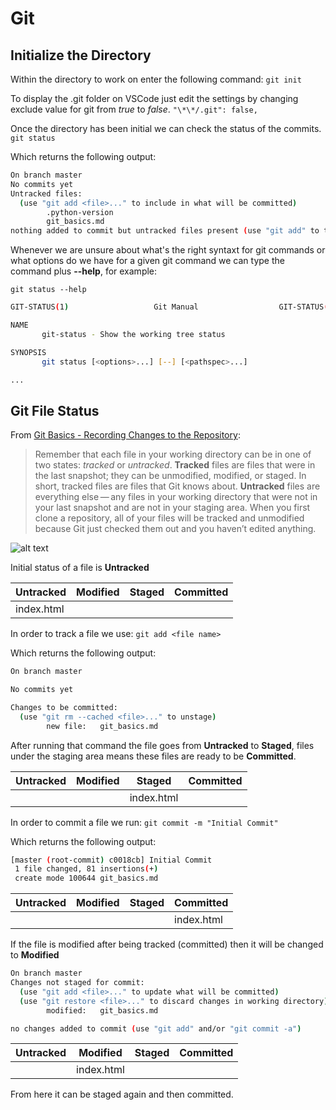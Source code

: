 # Git

## Initialize the Directory

Within the directory to work on enter the following command:
`git init`

To display the .git folder on VSCode just edit the settings by changing exclude value for git from _true_ to _false_.
`"\*\*/.git": false,`

Once the directory has been initial we can check the status of the commits.
`git status`

Which returns the following output:

```sh
On branch master
No commits yet
Untracked files:
  (use "git add <file>..." to include in what will be committed)
        .python-version
        git_basics.md
nothing added to commit but untracked files present (use "git add" to track)
```

Whenever we are unsure about what's the right syntaxt for git commands or what options do we have for a given git command we can type the command plus **--help**, for example:

`git status --help`

```sh
GIT-STATUS(1)					Git Manual					GIT-STATUS(1)

NAME
       git-status - Show the working tree status

SYNOPSIS
       git status [<options>...] [--] [<pathspec>...]

...
```

## Git File Status

From [Git Basics - Recording Changes to the Repository](https://git-scm.com/book/en/v2/Git-Basics-Recording-Changes-to-the-Repository#:~:text=Untracked%20files%20are%20everything%20else,not%20in%20your%20staging%20area.&text=As%20you%20edit%20files%2C%20Git,them%20since%20your%20last%20commit.):

> Remember that each file in your working directory can be in one of two states: _tracked_ or _untracked_.
> **Tracked** files are files that were in the last snapshot; they can be unmodified, modified, or staged. In short, tracked files are files that Git knows about.
> **Untracked** files are everything else — any files in your working directory that were not in your last snapshot and are not in your staging area.
> When you first clone a repository, all of your files will be tracked and unmodified because Git just checked them out and you haven’t edited anything.

![alt text](https://git-scm.com/book/en/v2/images/lifecycle.png)

Initial status of a file is **Untracked**

| Untracked  | Modified | Staged | Committed |
| ---------- | -------- | ------ | --------- |
| index.html |          |        |           |

In order to track a file we use:
`git add <file name>`

Which returns the following output:

```sh
On branch master

No commits yet

Changes to be committed:
  (use "git rm --cached <file>..." to unstage)
        new file:   git_basics.md

```

After running that command the file goes from **Untracked** to **Staged**, files under the staging area means these files are ready to be **Committed**.

| Untracked | Modified | Staged     | Committed |
| --------- | -------- | ---------- | --------- |
|           |          | index.html |           |

In order to commit a file we run:
`git commit -m "Initial Commit"`

Which returns the following output:

```sh
[master (root-commit) c0018cb] Initial Commit
 1 file changed, 81 insertions(+)
 create mode 100644 git_basics.md
```

| Untracked | Modified | Staged | Committed  |
| --------- | -------- | ------ | ---------- |
|           |          |        | index.html |

If the file is modified after being tracked (committed) then it will be changed to **Modified**

```sh
On branch master
Changes not staged for commit:
  (use "git add <file>..." to update what will be committed)
  (use "git restore <file>..." to discard changes in working directory)
        modified:   git_basics.md

no changes added to commit (use "git add" and/or "git commit -a")
```

| Untracked | Modified   | Staged | Committed |
| --------- | ---------- | ------ | --------- |
|           | index.html |        |           |

From here it can be staged again and then committed.
